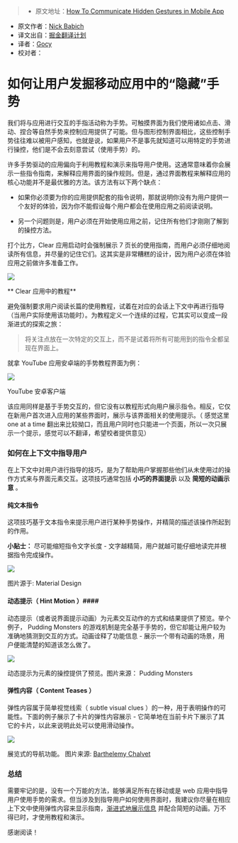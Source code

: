 > * 原文地址：[How To Communicate Hidden Gestures in Mobile App](https://uxplanet.org/how-to-communicate-hidden-gestures-in-mobile-app-e55397f4006b#.po5wdv20m)
* 原文作者：[Nick Babich](https://uxplanet.org/@101?source=post_header_lockup)
* 译文出自：[掘金翻译计划](https://github.com/xitu/gold-miner)
* 译者：[Gocy](https://github.com/Gocy015/)
* 校对者：

# 如何让用户发掘移动应用中的“隐藏”手势 #

我们将与应用进行交互的手指活动称为手势。可触摸界面为我们使用诸如点击、滑动、捏合等自然手势来控制应用提供了可能。但与图形控制界面相比，这些控制手势往往难以被用户感知，也就是说，如果用户不是事先就知道可以用特定的手势进行操控，他们是不会去刻意尝试（使用手势）的。

许多手势驱动的应用偏向于利用教程和演示来指导用户使用。这通常意味着你会展示一些指令指南，来解释应用界面的操作规则。但是，通过界面教程来解释应用的核心功能并不是最优雅的方法。该方法有以下两个缺点：

- 如果你必须要为你的应用提供配套的指令说明，那就说明你没有为用户提供一个友好的体验，因为你不能假设每个用户都会在使用应用之前阅读说明。

- 另一个问题则是，用户必须在开始使用应用之前，记住所有他们才刚刚了解到的操控方法。

打个比方，Clear 应用启动时会强制展示 7 页长的使用指南，而用户必须仔细地阅读所有信息，并尽量的记住它们。这其实是非常糟糕的设计，因为用户必须在体验应用之前做许多准备工作。

<img class="progressiveMedia-noscript js-progressiveMedia-inner" src="https://cdn-images-1.medium.com/max/800/0*GPB-VY6vVkRPtU1t.png">

** Clear 应用中的教程**

避免强制要求用户阅读长篇的使用教程，试着在对应的会话上下文中再进行指导（当用户实际使用该功能时）。为教程定义一个连续的过程，它其实可以变成一段渐进式的探索之旅：

> 将关注点放在一次特定的交互上，而不是试着将所有可能用到的指令全都呈现在界面上。

就拿 YouTube 应用安卓端的手势教程界面为例：

<img class="progressiveMedia-noscript js-progressiveMedia-inner" src="https://cdn-images-1.medium.com/max/800/0*jit4P5QZ3GGKTjtc.png">

YouTube 安卓客户端

该应用同样是基于手势交互的，但它没有以教程形式向用户展示指令。相反，它仅在新用户首次进入应用的某些界面时，展示与该界面相关的使用提示。（ 感觉这里 one at a time 翻出来比较拗口，而且用户同时也只能进一个页面，所以一次只展示一个提示，感觉可以不翻译，希望校者提供意见）

### 如何在上下文中指导用户 ###

在上下文中对用户进行指导的技巧，是为了帮助用户掌握那些他们从未使用过的操作方式来与界面元素交互。这项技巧通常包括 **小巧的界面提示** 以及 **简短的动画示意** 。

#### 纯文本指令 ####

这项技巧基于文本指令来提示用户进行某种手势操作，并精简的描述该操作所起到的作用。

**小贴士：** 尽可能缩短指令文字长度 - 文字越精简，用户就越可能仔细地读完并根据指令完成操作。

<img class="progressiveMedia-noscript js-progressiveMedia-inner" src="https://cdn-images-1.medium.com/max/800/1*jZyn5K8phjbxoFiZNYKZ6A.gif">

图片源于: Material Design

#### 动态提示（ Hint Motion ）####

动态提示（或者说界面提示动画）为元素交互动作的方式和结果提供了预览。举个例子， Pudding Monsters 的游戏机制是完全基于手势的，但它却能让用户较为准确地猜测到交互的方式。动画诠释了功能信息 - 展示一个带有动画的场景，用户便能清楚的知道该怎么做了。

<img class="progressiveMedia-noscript js-progressiveMedia-inner" src="https://cdn-images-1.medium.com/max/800/1*mtNyp2a4Ovg2usopA6cOfw.gif">

动态提示为元素的操控提供了预览。图片来源： Pudding Monsters

#### 弹性内容（ Content Teases ） ####

弹性内容属于简单视觉线索（ subtle visual clues ）的一种，用于表明操作的可能性。下面的例子展示了卡片的弹性内容展示 - 它简单地在当前卡片下展示了其它的卡片，以此来说明此处可以使用滑动操作。

<img class="progressiveMedia-noscript js-progressiveMedia-inner" src="https://cdn-images-1.medium.com/max/800/1*YjZGGyu1OLaddxQ-b-NKXg.gif">

展览式的导航功能。 图片来源: [Barthelemy Chalvet](https://dribbble.com/BarthelemyChalvet)

### 总结 ###

需要牢记的是，没有一个万能的方法，能够满足所有在移动或是 web 应用中指导用户使用手势的需求。但当涉及到指导用户如何使用界面时，我建议你尽量在相应上下文中使用弹性内容来显示指南，[渐进式地展示信息](https://uxplanet.org/design-patterns-progressive-disclosure-for-mobile-apps-f41001a293ba#.p5aq5o4f2) 并配合简短的动画。万不得已时，才使用教程和演示。

感谢阅读！

